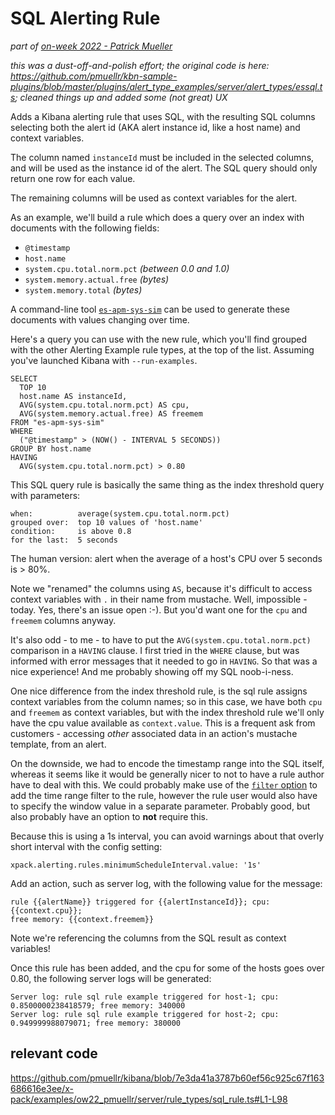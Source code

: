 # SQL Alerting Rule 

_part of [on-week 2022 - Patrick Mueller](./README.md)_

_this was a dust-off-and-polish effort; the original code is here: https://github.com/pmuellr/kbn-sample-plugins/blob/master/plugins/alert_type_examples/server/alert_types/essql.ts; cleaned things up and added some (not great) UX_

Adds a Kibana alerting rule that uses SQL, with the resulting SQL columns
selecting both the alert id (AKA alert instance id, like a host name) and
context variables.

The column named `instanceId` must be included in the selected columns, and
will be used as the instance id of the alert.  The SQL query should only return
one row for each value.

The remaining columns will be used as context variables for the alert.

As an example, we'll build a rule which does a query over an index with
documents with the following fields:

- `@timestamp`
- `host.name`
- `system.cpu.total.norm.pct` _(between 0.0 and 1.0)_
- `system.memory.actual.free` _(bytes)_
- `system.memory.total` _(bytes)_

A command-line tool [`es-apm-sys-sim`](https://github.com/pmuellr/es-apm-sys-sim)
can be used to generate these documents with values changing over time. 

Here's a query you can use with the new rule, which you'll find grouped with
the other Alerting Example rule types, at the top of the list.  Assuming you've
launched Kibana with `--run-examples`.

    SELECT 
      TOP 10 
      host.name AS instanceId, 
      AVG(system.cpu.total.norm.pct) AS cpu, 
      AVG(system.memory.actual.free) AS freemem 
    FROM "es-apm-sys-sim" 
    WHERE 
      ("@timestamp" > (NOW() - INTERVAL 5 SECONDS)) 
    GROUP BY host.name 
    HAVING 
      AVG(system.cpu.total.norm.pct) > 0.80

This SQL query rule is basically the same thing as the index threshold query
with parameters:

    when:          average(system.cpu.total.norm.pct)
    grouped over:  top 10 values of 'host.name'
    condition:     is above 0.8
    for the last:  5 seconds

The human version: alert when the average of a host's CPU over 5 seconds is > 80%.

Note we "renamed" the columns using `AS`, because it's difficult to
access context variables with `.` in their name from mustache.  Well,
impossible - today.  Yes, there's an issue open :-).  But you'd want
one for the `cpu` and `freemem` columns anyway.

It's also odd - to me - to have to put the `AVG(system.cpu.total.norm.pct)`
comparison in a `HAVING` clause.  I first tried in the `WHERE` clause,
but was informed with error messages that it needed to go in `HAVING`.
So that was a nice experience!  And me probably showing off my SQL noob-i-ness.

One nice difference from the index threshold rule,
is the sql rule assigns context variables from the column
names; so in this case, we have both `cpu` and `freemem` as context variables,
but with the index threshold rule we'll only have the cpu value available as
`context.value`.  This is a frequent ask from customers - accessing _other_
associated data in an action's mustache template, from an alert.

On the downside, we had to encode the timestamp range into the SQL itself,
whereas it seems like it would be generally nicer to not to have a rule author
have to deal with this.  We could probably make use of the
[`filter` option](https://www.elastic.co/guide/en/elasticsearch/reference/current/sql-search-api.html#sql-search-api-request-body)
to add the time range filter to the rule, however the rule user would also have
to specify the window value in a separate parameter.  Probably good, but
also probably have an option to **not** require this.

Because this is using a 1s interval, you can avoid warnings about that overly short interval with the config setting:

    xpack.alerting.rules.minimumScheduleInterval.value: '1s'

Add an action, such as server log, with the following value for the message:

    rule {{alertName}} triggered for {{alertInstanceId}}; cpu: {{context.cpu}};
    free memory: {{context.freemem}}      

Note we're referencing the columns from the SQL result as context variables!

Once this rule has been added, and the cpu for some of the hosts goes over 0.80, the following server logs will be generated:

    Server log: rule sql rule example triggered for host-1; cpu: 0.8500000238418579; free memory: 340000
    Server log: rule sql rule example triggered for host-2; cpu: 0.949999988079071; free memory: 380000

## relevant code

https://github.com/pmuellr/kibana/blob/7e3da41a3787b60ef56c925c67f163686616e3ee/x-pack/examples/ow22_pmuellr/server/rule_types/sql_rule.ts#L1-L98